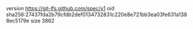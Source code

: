 version https://git-lfs.github.com/spec/v1
oid sha256:27437fda2b79cfdb2def0134732831c220e8e721bb3ea03fe631a1388ec5179e
size 3862
